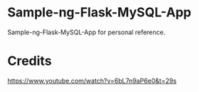 # Sample-ng-Flask-MySQL-App
Sample-ng-Flask-MySQL-App for personal reference.

# Credits
https://www.youtube.com/watch?v=6bL7n9aP6e0&t=29s